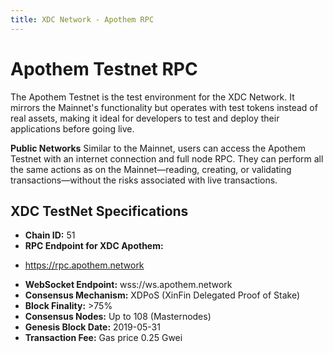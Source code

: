 ```yaml
---
title: XDC Network - Apothem RPC
---
```


# Apothem Testnet RPC
The Apothem Testnet is the test environment for the XDC Network. It mirrors the Mainnet's functionality but operates with test tokens instead of real assets, making it ideal for developers to test and deploy their applications before going live.

**Public Networks**
Similar to the Mainnet, users can access the Apothem Testnet with an internet connection and full node RPC. They can perform all the same actions as on the Mainnet—reading, creating, or validating transactions—without the risks associated with live transactions.

## XDC TestNet Specifications
- **Chain ID:** 51
- **RPC Endpoint for XDC Apothem:** 
* https://rpc.apothem.network

- **WebSocket Endpoint:** wss://ws.apothem.network
- **Consensus Mechanism:** XDPoS (XinFin Delegated Proof of Stake)
- **Block Finality:** >75%
- **Consensus Nodes:** Up to 108 (Masternodes)
- **Genesis Block Date:** 2019-05-31
- **Transaction Fee:** Gas price 0.25 Gwei

